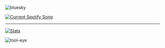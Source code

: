 ![bluesky](https://github.com/user-attachments/assets/78605627-f080-47ea-8a7d-f332c6a7b817)

<a href="https://0fflineDocs.pythonanywhere.com/?spin=true&eq_color=rainbow&theme=dark">
  <img
    src="https://0fflineDocs.pythonanywhere.com/?spin=true&eq_color=rainbow&theme=dark"
    alt="Current Spotify Song"
  />
</a>

---

[![Stats](https://github-readme-stats.vercel.app/api?username=0fflinedocs&hide=contribs,prs&show_icons=true&theme=dracula)](https://github.com/0fflinedocs/github-readme-stats)

![tool-eye](https://github.com/user-attachments/assets/8e79536d-72b7-497e-b8c7-b6205269ed77)
